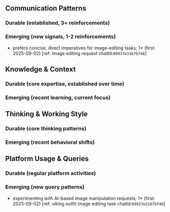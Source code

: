## Communication Patterns
### Durable (established, 3+ reinforcements)

### Emerging (new signals, 1-2 reinforcements)
- prefers concise, direct imperatives for image-editing tasks; 1× (first: 2025-09-02) [ref: image editing request chatId:`09937e3167bf46`]

## Knowledge & Context
### Durable (core expertise, established over time)

### Emerging (recent learning, current focus)

## Thinking & Working Style
### Durable (core thinking patterns)

### Emerging (recent behavioral shifts)

## Platform Usage & Queries
### Durable (regular platform activities)

### Emerging (new query patterns)
- experimenting with AI-based image manipulation requests; 1× (first: 2025-09-02) [ref: viking outfit image editing task chatId:`09937e3167bf46`]